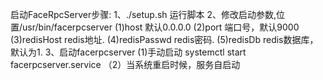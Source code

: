 启动FaceRpcServer步骤:
1、./setup.sh 运行脚本
2、修改启动参数,位置/usr/bin/facerpcserver
    (1)host 默认0.0.0.0
    (2)port 端口号，默认9000
    (3)redisHost redis地址.
    (4)redisPasswd redis密码.
    (5)redisDb redis数据库，默认为1.
3、启动facerpcserver
  (1)手动启动
  systemctl start facerpcserver.service
 （2）当系统重启时候，服务自启动
